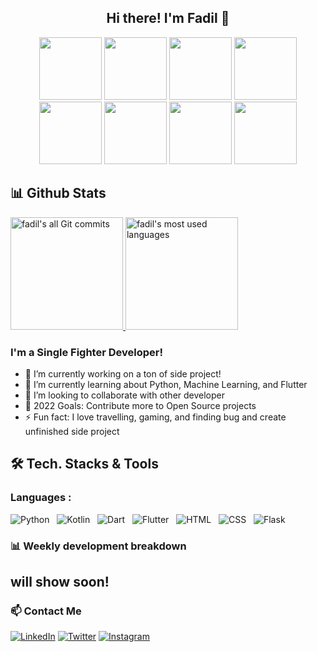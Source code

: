 <div align="center">
  <h2>Hi there! I'm Fadil 👋</h2>
</div>

<div style="text-align: center;">
  <img src="https://media.giphy.com/media/LMt9638dO8dftAjtco/giphy.gif" width="100" height="100">
  <img src="https://media.giphy.com/media/UQJlZ2OcaCA2RLfGiZ/giphy.gif" width="100" height="100">
  <img src="https://media.giphy.com/media/KzJkzjggfGN5Py6nkT/giphy.gif" width="100" height="100">
  <img src="https://media.giphy.com/media/eNAsjO55tPbgaor7ma/giphy.gif" width="100" height="100">
  <img src="https://media.giphy.com/media/IdyAQJVN2kVPNUrojM/giphy.gif" width="100" height="100">
  <img src="https://media.giphy.com/media/XAxylRMCdpbEWUAvr8/giphy.gif" width="100" height="100">
  <img src="https://media.giphy.com/media/fsEaZldNC8A1PJ3mwp/giphy.gif" width="100" height="100">
  <img src="https://media.giphy.com/media/ln7z2eWriiQAllfVcn/giphy.gif" width="100" height="100">
</div>


## 📊️&nbsp;Github Stats

<a href="https://github.com/fadil-21">
  <img alt="fadil's all Git commits" height="180em" src="https://github-readme-stats.vercel.app/api?username=fadil-21&show_icons=true&theme=radical&include_all_commits=true&count_private=true" />
  <img alt="fadil's most used languages" height="180em" src="https://github-readme-stats.vercel.app/api/top-langs/?username=fadil-21&layout=compact&theme=radical&hide=shards,shaderlab,hlsl,html,css&langs_count=6" />
</a>

### I'm a Single Fighter Developer!

- 🔭 I’m currently working on a ton of side project!
- 🌱 I’m currently learning about Python, Machine Learning, and Flutter
- 👯 I’m looking to collaborate with other developer
- 🥅 2022 Goals: Contribute more to Open Source projects
- ⚡ Fun fact: I love travelling, gaming, and finding bug and create unfinished side project 

## 🛠 Tech. Stacks & Tools

### Languages :

<img alt="Python" src="https://img.shields.io/badge/Python-14354C?style=for-the-badge&logo=python&logoColor=white" />&nbsp;&nbsp;
<img alt="Kotlin" src="https://img.shields.io/badge/Kotlin-0095D5?&style=for-the-badge&logo=kotlin&logoColor=white" />&nbsp;&nbsp;
<img alt="Dart" src="https://img.shields.io/badge/Dart-0175C2?style=for-the-badge&logo=dart&logoColor=white" />&nbsp;&nbsp;
<img alt="Flutter" src="https://img.shields.io/badge/Flutter-02569B?style=for-the-badge&logo=flutter&logoColor=white" />&nbsp;&nbsp;
<img alt="HTML" src="https://img.shields.io/badge/HTML5-E34F26?style=for-the-badge&logo=html5&logoColor=white" />&nbsp;&nbsp;
<img alt="CSS" src="https://img.shields.io/badge/CSS3-1572B6?style=for-the-badge&logo=css3&logoColor=white" />&nbsp;&nbsp;
<img alt="Flask" src="https://img.shields.io/badge/Flask-000000?style=for-the-badge&logo=flask&logoColor=white" />&nbsp;&nbsp;

### 📊 Weekly development breakdown
## will show soon!

<!--START_SECTION:waka-->
<!--END_SECTION:waka-->

### 📫 Contact Me
[![LinkedIn](https://img.shields.io/badge/LinkedIn-0077B5?style=for-the-badge&logo=linkedin&logoColor=white)](https://www.linkedin.com/in/fadila-aditya/)
[![Twitter](https://img.shields.io/badge/Twitter-1DA1F2?style=for-the-badge&logo=twitter&logoColor=white)](https://twitter.com/adityafaadil)
[![Instagram](https://img.shields.io/badge/Instagram-E4405F?style=for-the-badge&logo=instagram&logoColor=white)](https://www.instagram.com/adityafaadil/)

